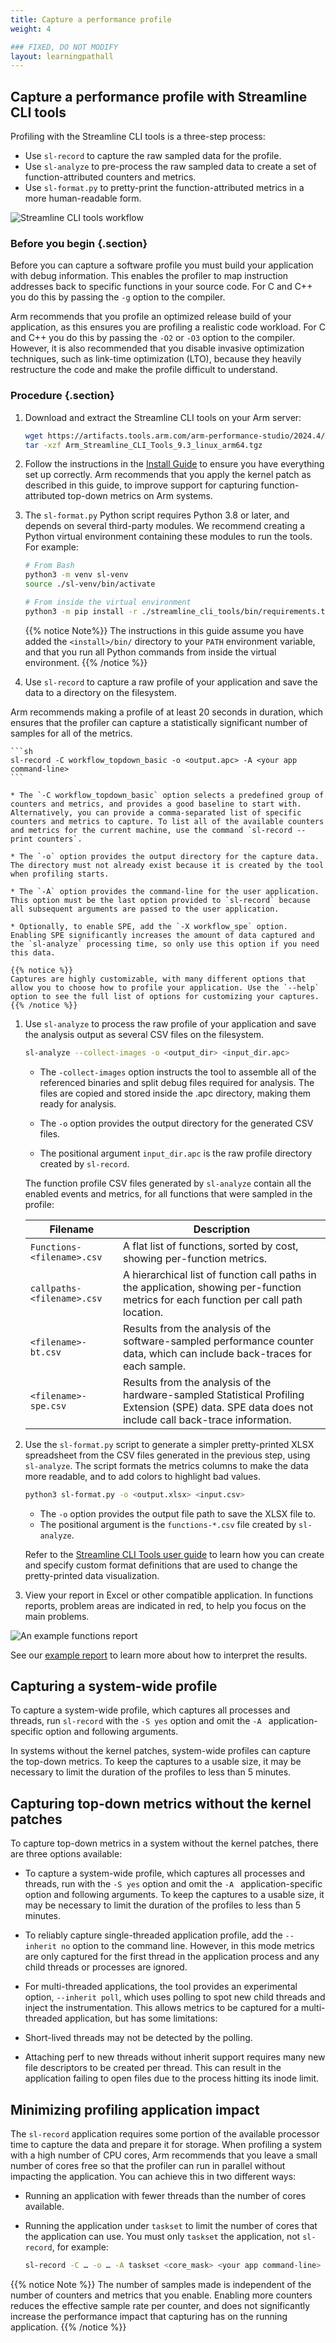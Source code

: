```yaml
---
title: Capture a performance profile
weight: 4

### FIXED, DO NOT MODIFY
layout: learningpathall
---
```


## Capture a performance profile with Streamline CLI tools

Profiling with the Streamline CLI tools is a three-step process:

* Use `sl-record` to capture the raw sampled data for the profile.
* Use `sl-analyze` to pre-process the raw sampled data to create a set of
  function-attributed counters and metrics.
* Use `sl-format.py` to pretty-print the function-attributed metrics in a more
  human-readable form.

![Streamline CLI tools workflow](images/streamline-cli-workflow.svg)

### Before you begin {.section}

Before you can capture a software profile you must build your application with debug information. This enables the profiler to map instruction addresses back to specific functions in your source code. For C and C++ you do this by passing the `-g` option to the compiler.

Arm recommends that you profile an optimized release build of your application, as this ensures you are profiling a realistic code workload. For C and C++ you do this by passing the `-O2` or `-O3` option to the compiler. However, it is also recommended that you disable invasive optimization techniques, such as link-time optimization (LTO), because they heavily restructure the code and make the profile difficult to understand.

### Procedure {.section}

1. Download and extract the Streamline CLI tools on your Arm server:

    ```sh
    wget https://artifacts.tools.arm.com/arm-performance-studio/2024.4/Arm_Streamline_CLI_Tools_9.3_linux_arm64.tgz 
    tar -xzf Arm_Streamline_CLI_Tools_9.3_linux_arm64.tgz 
    ```
    
1. Follow the instructions in the [Install Guide](/install-guides/streamline-cli/) to ensure you have everything set up correctly. Arm recommends that you apply the kernel patch as described in this guide, to improve support for capturing function-attributed top-down metrics on Arm systems.

1. The `sl-format.py` Python script requires Python 3.8 or later, and depends on several third-party modules. We recommend creating a Python virtual environment containing these modules to run the tools. For example:

    ```sh
    # From Bash
    python3 -m venv sl-venv
    source ./sl-venv/bin/activate

    # From inside the virtual environment
    python3 -m pip install -r ./streamline_cli_tools/bin/requirements.txt
    ```

   {{% notice Note%}}
  The instructions in this guide assume you have added the `<install>/bin/` directory to your `PATH` environment variable, and that you run all Python commands from inside the virtual environment.
  {{% /notice %}}

1. Use `sl-record` to capture a raw profile of your application and save the data to a directory on the filesystem.

  Arm recommends making a profile of at least 20 seconds in duration, which ensures that the profiler can capture a statistically significant number of samples for all of the metrics.

    ```sh
    sl-record -C workflow_topdown_basic -o <output.apc> -A <your app command-line>
    ```

    * The `-C workflow_topdown_basic` option selects a predefined group of counters and metrics, and provides a good baseline to start with. Alternatively, you can provide a comma-separated list of specific counters and metrics to capture. To list all of the available counters and metrics for the current machine, use the command `sl-record --print counters`.

    * The `-o` option provides the output directory for the capture data. The directory must not already exist because it is created by the tool when profiling starts.
  
    * The `-A` option provides the command-line for the user application. This option must be the last option provided to `sl-record` because all subsequent arguments are passed to the user application.

    * Optionally, to enable SPE, add the `-X workflow_spe` option. Enabling SPE significantly increases the amount of data captured and the `sl-analyze` processing time, so only use this option if you need this data.

    {{% notice %}}
    Captures are highly customizable, with many different options that allow you to choose how to profile your application. Use the `--help` option to see the full list of options for customizing your captures.
    {{% /notice %}}

1. Use `sl-analyze` to process the raw profile of your application and save the analysis output as several CSV files on the filesystem.

    ```sh
    sl-analyze --collect-images -o <output_dir> <input_dir.apc>
    ```

    * The `-collect-images` option instructs the tool to assemble all of the referenced binaries and split debug files required for analysis. The files are copied and stored inside the .apc directory, making them ready for analysis.
  
    * The `-o` option provides the output directory for the generated CSV files.
  
    * The positional argument `input_dir.apc` is the raw profile directory created by `sl-record`.

    The function profile CSV files generated by `sl-analyze` contain all the enabled events and metrics, for all functions that were sampled in the profile:

    | Filename                           | Description                       |
    | ---------------------------------- | --------------------------------- |
    | `Functions-<filename>.csv`         | A flat list of functions, sorted by cost, showing per-function metrics.   |
    | `callpaths-<filename>.csv`         | A hierarchical list of function call paths in the application, showing per-function metrics for each function per call path location.  |
    | `<filename>-bt.csv`                | Results from the analysis of the software-sampled performance counter data, which can include back-traces for each sample.  |
    | `<filename>-spe.csv`               | Results from the analysis of the hardware-sampled Statistical Profiling Extension (SPE) data. SPE data does not include call back-trace information.   |

1. Use the `sl-format.py` script to generate a simpler pretty-printed XLSX spreadsheet from the CSV files generated in the previous step, using `sl-analyze`. The script formats the metrics columns to make the data more readable, and to add colors to highlight bad values.

    ```sh
    python3 sl-format.py -o <output.xlsx> <input.csv>
    ```

    * The `-o` option provides the output file path to save the XLSX file to.
    * The positional argument is the `functions-*.csv` file created by `sl-analyze`.

    Refer to the [Streamline CLI Tools user guide](https://developer.arm.com/documentation/109847/latest) to learn how you can create and specify custom format definitions that are used to change the pretty-printed data visualization.

1. View your report in Excel or other compatible application. In functions reports, problem areas are indicated in red, to help you focus on the main problems.

  ![An example functions report](images/v1-spe-report-full.png)

  See our [example report](/learning-paths/servers-and-cloud-computing/profiling-for-neoverse/example) to learn more about how to interpret the results.

## Capturing a system-wide profile

To capture a system-wide profile, which captures all processes and threads, run `sl-record` with the `-S yes` option and omit the `-A ` application-specific option and following arguments.

In systems without the kernel patches, system-wide profiles can capture the top-down metrics. To keep the captures to a usable size, it may be necessary to limit the duration of the profiles to less than 5 minutes.

## Capturing top-down metrics without the kernel patches

To capture top-down metrics in a system without the kernel patches, there are three options available:

* To capture a system-wide profile, which captures all processes and threads, run with the `-S yes` option and omit the `-A ` application-specific option and following arguments. To keep the captures to a usable size, it may be necessary to limit the duration of the profiles to less than 5 minutes.

* To reliably capture single-threaded application profile, add the `--inherit no` option to the command line. However, in this mode metrics are only captured for the first thread in the application process and any child threads or processes are ignored.

* For multi-threaded applications, the tool provides an experimental option, `--inherit poll`, which uses polling to spot new child threads and inject the instrumentation. This allows metrics to be captured for a multi-threaded application, but has some limitations:

* Short-lived threads may not be detected by the polling.
* Attaching perf to new threads without inherit support requires many new file descriptors to be created per thread. This can result in the application failing to open files due to the process hitting its inode limit.

## Minimizing profiling application impact

The `sl-record` application requires some portion of the available processor time to capture the data and prepare it for storage. When profiling a system with a high number of CPU cores, Arm recommends that you leave a small number of cores free so that the profiler can run in parallel without impacting the application. You can achieve this in two different ways:

* Running an application with fewer threads than the number of cores available.
* Running the application under `taskset` to limit the number of cores that the application can use. You must only `taskset` the application, not `sl-record`, for example:

  ```sh
  sl-record -C … -o … -A taskset <core_mask> <your app command-line>
  ```

{{% notice Note %}}
The number of samples made is independent of the number of counters and metrics that you enable. Enabling more counters reduces the effective sample rate per counter, and does not significantly increase the performance impact that capturing has on the running application.
{{% /notice %}}
